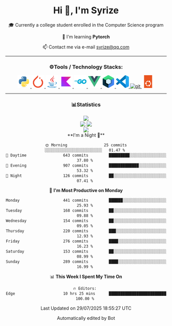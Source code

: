 <h1 align="center">Hi 👋, I'm Syrize</h1>

<div align="center">
  
<a>🎓 Currently a college student enrolled in the Computer Science program<a/>

<a>🌱 I'm learning **Pytorch**<a/>

<a>📫 Contact me via e-mail [syrize@qq.com](syrize@qq.com)<a/>


</div>


------


<h3 align="center">⚙️Tools / Technology Stacks:</h3>
<p align="center"> 
  <a href="https://www.python.org/" target="_blank" rel="noreferrer"> 
    <img src="https://raw.githubusercontent.com/devicons/devicon/master/icons/python/python-original.svg" alt="python" width="40" height="40"/> 
  </a> 
  
  <a href="https://pytorch.org/" target="_blank" rel="noreferrer"> 
    <img src="https://raw.githubusercontent.com/devicons/devicon/master/icons/pytorch/pytorch-original.svg" alt="pytorch" width="40" height="40"/> 
  </a> 
  
  <a href="https://www.java.com" target="_blank" rel="noreferrer"> 
    <img src="https://raw.githubusercontent.com/devicons/devicon/master/icons/java/java-original.svg" alt="java" width="40" height="40"/> 
  </a> 
  
  <a href="https://kotlinlang.org/" target="_blank" rel="noreferrer"> 
    <img src="https://raw.githubusercontent.com/devicons/devicon/master/icons/kotlin/kotlin-original.svg" alt="kotlin" width="40" height="40"/> 
  </a> 
  
  <a href="https://go.dev/" target="_blank" rel="noreferrer"> 
    <img src="https://raw.githubusercontent.com/devicons/devicon/master/icons/go/go-original-wordmark.svg" alt="go" width="40" height="40"/> 
  </a> 
  
  <a href="" target="_blank" rel="noreferrer"> 
    <img src="https://raw.githubusercontent.com/devicons/devicon/master/icons/vuejs/vuejs-original.svg" alt="vuejs" width="40" height="40"/> 
  </a> 
  
  <a href="" target="_blank" rel="noreferrer"> 
    <img src="https://raw.githubusercontent.com/devicons/devicon/master/icons/jetpackcompose/jetpackcompose-original.svg" alt="vuejs" width="40" height="40"/> 
  </a> 
  
  <a href="https://code.visualstudio.com/" target="_blank" rel="noreferrer"> 
    <img src="https://raw.githubusercontent.com/devicons/devicon/master/icons/vscode/vscode-original.svg" alt="VisualStudio" width="40" height="40"/> 
  </a> 
  
  <a href="https://git-scm.com/" target="_blank" rel="noreferrer"> 
    <img src="https://www.vectorlogo.zone/logos/git-scm/git-scm-icon.svg" alt="git" width="40" height="40"/> 
  </a> 
  
  <a href="" target="_blank" rel="noreferrer"> 
    <img src="https://raw.githubusercontent.com/devicons/devicon/master/icons/ubuntu/ubuntu-original.svg" alt="linux" width="40" height="40"/> 
  </a> 
</p>


------


<h3 align="center">📊Statistics</h3>
<div align="center">
<a href="https://github.com/anuraghazra/github-readme-stats">
  <img align="center" src="https://github-readme-stats-flame-eight-63.vercel.app/api/top-langs/?username=syrizelink&layout=compact&theme=vue&locale=en&count_private=true&hide_border=true&bg_color=FFFFFF&hide=c,c%2B%2B,makefile,perl,plpgsql,css,yacc,lex,ruby,shell" />
</a></div>
<div align="center">
<a>
  <img align="center" width=423 src="https://github-readme-stats-flame-eight-63.vercel.app/api?username=syrizelink&count_private=true&include_all_commits&cache_seconds=3600&show_icons=true&hide=contribs&theme=vue&locale=en&hide_border=true&bg_color=FFFFFF" />
</a>

<a href="https://git.io/streak-stats">
  <img align="center" width=390 src="https://streak-stats.demolab.com?user=syrizelink&theme=vue&hide_border=true&locale=en&date_format=%5BY.%5Dn.j&background=FFFFFF" />
</a><div>


<div align="center">
<a href="https://github.com/ashutosh00710/github-readme-activity-graph">
  <img align="center" src="https://github-readme-activity-graph.cyclic.app/graph?username=syrizelink&theme=github-light" />
</a>
<div/>
  
<div>
  <a>
    <!--START_SECTION:waka-->
**I'm a Night 🦉** 

```text
🌞 Morning                25 commits          ░░░░░░░░░░░░░░░░░░░░░░░░░   01.47 % 
🌆 Daytime                643 commits         █████████░░░░░░░░░░░░░░░░   37.80 % 
🌃 Evening                907 commits         █████████████░░░░░░░░░░░░   53.32 % 
🌙 Night                  126 commits         ██░░░░░░░░░░░░░░░░░░░░░░░   07.41 % 
```
📅 **I'm Most Productive on Monday** 

```text
Monday                   441 commits         ██████░░░░░░░░░░░░░░░░░░░   25.93 % 
Tuesday                  168 commits         ██░░░░░░░░░░░░░░░░░░░░░░░   09.88 % 
Wednesday                154 commits         ██░░░░░░░░░░░░░░░░░░░░░░░   09.05 % 
Thursday                 220 commits         ███░░░░░░░░░░░░░░░░░░░░░░   12.93 % 
Friday                   276 commits         ████░░░░░░░░░░░░░░░░░░░░░   16.23 % 
Saturday                 153 commits         ██░░░░░░░░░░░░░░░░░░░░░░░   08.99 % 
Sunday                   289 commits         ████░░░░░░░░░░░░░░░░░░░░░   16.99 % 
```


📊 **This Week I Spent My Time On** 

```text
🔥 Editors: 
Edge                     10 hrs 25 mins      █████████████████████████   100.00 % 
```


 Last Updated on 29/07/2025 18:55:27 UTC
<!--END_SECTION:waka-->
  </a>
<div/>
    <a align="center">
      Automatically edited by Bot
    </a>
